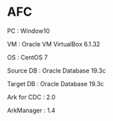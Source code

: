 # AFC

PC : Window10

VM : Oracle VM VirtualBox 6.1.32

OS : CentOS 7

Source DB : Oracle Database 19.3c

Target DB : Oracle Database 19.3c

Ark for CDC : 2.0

ArkManager : 1.4
